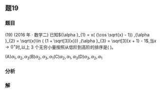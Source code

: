 ## 题19
### 题目
(19) (2016 年 · 数学二) 已知${\alpha }_{1} = x( {\cos \sqrt{x} - 1}) ,{\alpha }_{2} = \sqrt{x}\ln ( {1 + \sqrt[3]{x}}) ,{\alpha }_{3} = \sqrt[3]{x + 1} - 1$,当$x \rightarrow  {0}^{ + }$时,以上 3 个无穷小量按照从低阶到高阶的排序是(   )。

(A)${\alpha }_{1},{\alpha }_{2},{\alpha }_{3}$(B)${\alpha }_{2},{\alpha }_{3},{\alpha }_{1}$(C)${\alpha }_{2},{\alpha }_{1},{\alpha }_{3}$(D)${\alpha }_{3},{\alpha }_{2},{\alpha }_{1}$
### 分析

### 解